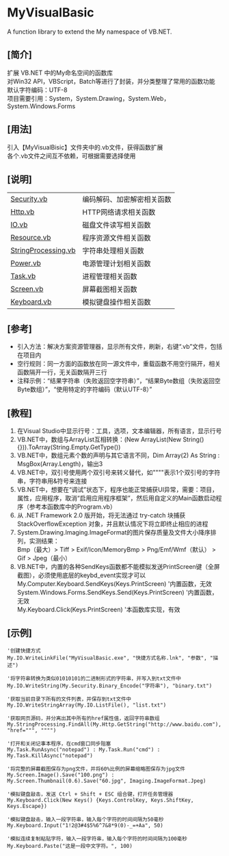 # MyVisualBasic
A function library to extend the My namespace of VB.NET.  
  
## [简介]
扩展 VB.NET 中的My命名空间的函数库  
对Win32 API，VBScript，Batch等进行了封装，并分类整理了常用的函数功能  
默认字符编码：UTF-8  
项目需要引用：System，System.Drawing，System.Web，System.Windows.Forms  
  
## [用法]
引入【MyVisualBisic】文件夹中的.vb文件，获得函数扩展  
各个.vb文件之间互不依赖，可根据需要选择使用  
  
## [说明]
<table>
    <tr>
        <td><a href="MyVisualBisic\Security.vb">Security.vb</a></td>
		<td>编码解码、加密解密相关函数</td>
    </tr>
    <tr>
        <td><a href="MyVisualBisic\Http.vb">Http.vb</a></td>
		<td>HTTP网络请求相关函数</td>
    </tr>
    <tr>
        <td><a href="MyVisualBisic\IO.vb">IO.vb</a></td>
		<td>磁盘文件读写相关函数</td>
    </tr>
    <tr>
        <td><a href="MyVisualBisic\Resource.vb">Resource.vb</a></td>
		<td>程序资源文件相关函数</td>
    </tr>
    <tr>
        <td><a href="MyVisualBisic\StringProcessing.vb">StringProcessing.vb</a></td>
		<td>字符串处理相关函数</td>
    </tr>
    <tr>
        <td><a href="MyVisualBisic\Power.vb">Power.vb</a></td>
		<td>电源管理计划相关函数</td>
    </tr>
    <tr>
        <td><a href="MyVisualBisic\Task.vb">Task.vb</a></td>
		<td>进程管理相关函数</td>
    </tr>
    <tr>
        <td><a href="MyVisualBisic\Screen.vb">Screen.vb</a></td>
		<td>屏幕截图相关函数</td>
    </tr>
    <tr>
        <td><a href="MyVisualBisic\Keyboard.vb">Keyboard.vb</a></td>
		<td>模拟键盘操作相关函数</td>
    </tr>
</table>
  
## [参考]
- 引入方法：解决方案资源管理器，显示所有文件，刷新，右键“.vb”文件，包括在项目内  
- 空行规则：同一方面的函数放在同一源文件中，重载函数不用空行隔开，相关函数隔开一行，无关函数隔开三行  
- 注释示例：“结果字符串（失败返回空字符串）”，“结果Byte数组（失败返回空Byte数组）”，“使用特定的字符编码（默认UTF-8）”  
  
## [教程]
1. 在Visual Studio中显示行号：工具，选项，文本编辑器，所有语言，显示行号  
2. VB.NET中，数组与ArrayList互相转换：(New ArrayList(New String() {})).ToArray(String.Empty.GetType())  
3. VB.NET中，数组元素个数的声明与其它语言不同，Dim Array(2) As String : MsgBox(Array.Length)，输出3  
4. VB.NET中，双引号使用两个双引号来转义替代，如""""表示1个双引号的字符串，字符串用&符号来连接  
5. VB.NET中，想要在“调试”状态下，程序也能正常捕获UI异常，需要：项目，属性，应用程序，取消“启用应用程序框架”，然后用自定义的Main函数启动程序（参考本函数库中的Program.vb）  
6. 从 .NET Framework 2.0 版开始，将无法通过 try-catch 块捕获 StackOverflowException 对象，并且默认情况下将立即终止相应的进程  
7. System.Drawing.Imaging.ImageFormat的图片保存质量及文件大小降序排列，实测结果：  
    Bmp（最大）> Tiff > Exif/Icon/MemoryBmp > Png/Emf/Wmf（默认） > Gif > Jpeg（最小）  
8. VB.NET中，内置的各种SendKeys函数都不能模拟发送PrintScreen键（全屏截图），必须使用底层的keybd_event实现才可以  
   My.Computer.Keyboard.SendKeys(Keys.PrintScreen) '内置函数，无效  
   System.Windows.Forms.SendKeys.Send(Keys.PrintScreen) '内置函数，无效  
   My.Keyboard.Click(Keys.PrintScreen) '本函数库实现，有效  
  
## [示例]
	'创建快捷方式  
    My.IO.WriteLinkFile("MyVisualBasic.exe", "快捷方式名称.lnk", "参数", "描述")  
	
    '将字符串转换为类似01010101的二进制形式的字符串，并写入到txt文件中  
    My.IO.WriteString(My.Security.Binary_Encode("字符串"), "binary.txt")  
    
	'获取当前目录下所有的文件列表，并保存到txt文件中  
    My.IO.WriteStringArray(My.IO.ListFile(), "list.txt")  
    
	'获取网页源码，并分离出其中所有的href属性值，返回字符串数组  
    My.StringProcessing.FindAll(My.Http.GetString("http://www.baidu.com"), "href=""", """")  

	'打开和关闭记事本程序，在cmd窗口同步阻塞  
	My.Task.RunAsync("notepad") : My.Task.Run("cmd") : My.Task.KillAsync("notepad")  

	'将完整的屏幕截图保存为png文件，并将60%比例的屏幕缩略图保存为jpg文件  
	My.Screen.Image().Save("100.png") : My.Screen.Thumbnail(0.6).Save("60.jpg", Imaging.ImageFormat.Jpeg)  

	'模拟键盘敲击，发送 Ctrl + Shift + ESC 组合键，打开任务管理器  
	My.Keyboard.Click(New Keys() {Keys.ControlKey, Keys.ShiftKey, Keys.Escape})  

	'模拟键盘敲击，输入一段字符串，输入每个字符的时间间隔为50毫秒  
	My.Keyboard.Input("1!2@3#4$5%6^7&8*9(0)-_=+Aa", 50)  

	'模拟连续复制粘贴字符，输入一段字符串，输入每个字符的时间间隔为100毫秒  
	My.Keyboard.Paste("这是一段中文字符。", 100)  